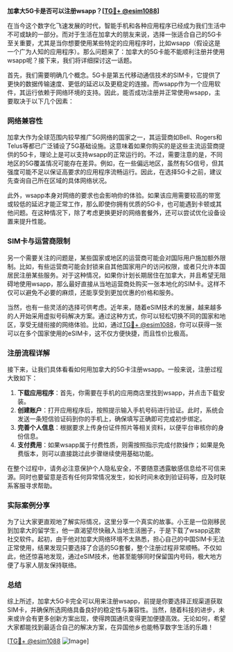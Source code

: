 **加拿大5G卡是否可以注册wsapp？[[TG💪+ @esim1088](https://t.me/s/esim1088)]**

在当今这个数字化飞速发展的时代，智能手机和各种应用程序已经成为我们生活中不可或缺的一部分。而对于生活在加拿大的朋友来说，选择一张适合自己的5G卡至关重要，尤其是当你想要使用某些特定的应用程序时，比如wsapp（假设这是一个广为人知的应用程序）。那么问题来了：加拿大的5G卡能不能顺利注册并使用wsapp呢？接下来，我们将详细探讨这一话题。

首先，我们需要明确几个概念。5G卡是第五代移动通信技术的SIM卡，它提供了更快的数据传输速度、更低的延迟以及更稳定的连接。而wsapp作为一个应用软件，其运行依赖于网络环境的支持。因此，能否成功注册并正常使用wsapp，主要取决于以下几个因素：

### 网络兼容性

加拿大作为全球范围内较早推广5G网络的国家之一，其运营商如Bell、Rogers和Telus等都已广泛铺设了5G基础设施。这意味着如果你购买的是这些主流运营商提供的5G卡，理论上是可以支持wsapp的正常运行的。不过，需要注意的是，不同地区的5G覆盖情况可能存在差异。例如，在一些偏远地区，虽然有5G信号，但其强度可能不足以保证高要求的应用程序流畅运行。因此，在选择5G卡之前，建议先查询自己所在区域的具体网络状况。

此外，wsapp本身对网络的要求也会影响你的体验。如果该应用需要较高的带宽或较低的延迟才能正常工作，那么即使你拥有优质的5G卡，也可能遇到卡顿或其他问题。在这种情况下，除了考虑更换更好的网络套餐外，还可以尝试优化设备设置来提升性能。

### SIM卡与运营商限制

另一个需要关注的问题是，某些国家或地区的运营商可能会对国际用户施加额外限制。比如，有些运营商可能会封锁来自其他国家用户的访问权限，或者只允许本国居民注册某些服务。对于这种情况，如果你计划长期居住在加拿大，并且希望无阻碍地使用wsapp，那么最好直接从当地运营商处购买一张本地化的SIM卡。这样不仅可以避免不必要的麻烦，还能享受到更加优惠的价格和服务。

当然，也有一些灵活的选择可供考虑。近年来，随着eSIM技术的发展，越来越多的人开始采用虚拟号码解决方案。通过这种方式，你可以轻松切换不同的国家和地区，享受无缝衔接的网络体验。比如，通过[TG💪+ @esim1088](https://t.me/s/esim1088)，你可以获得一张可以在多个国家使用的eSIM卡，这不仅方便快捷，而且性价比极高。

### 注册流程详解

接下来，让我们具体看看如何用加拿大的5G卡注册wsapp。一般来说，注册过程大致如下：

1. **下载应用程序**：首先，你需要在手机的应用商店里找到wsapp，并点击下载安装。
2. **创建账户**：打开应用程序后，按照提示输入手机号码进行验证。此时，系统会发送一条短信验证码到你的手机上，确保填写正确即可完成初步绑定。
3. **完善个人信息**：根据要求上传身份证件照片等相关资料，以便平台审核你的身份信息。
4. **支付费用**：如果wsapp属于付费性质，则需按照指示完成付款操作；如果是免费版本，则可以直接跳过此步骤继续使用基础功能。

在整个过程中，请务必注意保护个人隐私安全，不要随意透露敏感信息给不可信来源。同时也要留意是否有任何异常情况发生，如长时间未收到验证码等，应及时联系客服寻求帮助。

### 实际案例分享

为了让大家更直观地了解实际情况，这里分享一个真实的故事。小王是一位刚移民到加拿大的留学生，他一直渴望尽快融入当地生活圈子，于是下载了wsapp这款社交软件。起初，由于他对加拿大网络环境不太熟悉，担心自己的中国SIM卡无法正常使用，结果发现只要选择了合适的5G套餐，整个注册过程非常顺畅。不仅如此，他还惊喜地发现，通过eSIM技术，他甚至能够同时保留国内号码，极大地方便了与家人朋友保持联络。

### 总结

综上所述，加拿大5G卡完全可以用来注册wsapp，前提是你要选择正规渠道获取SIM卡，并确保所选网络具备良好的稳定性与兼容性。当然，随着科技的进步，未来或许会有更多创新方案出现，使得跨国通讯变得更加便捷高效。无论如何，希望大家都能找到最适合自己的解决方案，在异国他乡也能畅享数字生活的乐趣！

[[TG💪+ @esim1088](https://t.me/s/esim1088) ![Image](https://i.postimg.cc/4NQfJmqS/Snipaste-2025-05-13-00-14-12.png)]